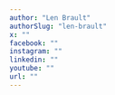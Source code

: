 ```yaml
---
author: "Len Brault"
authorSlug: "len-brault"
x: ""
facebook: ""
instagram: ""
linkedin: ""
youtube: ""
url: ""
---
```

